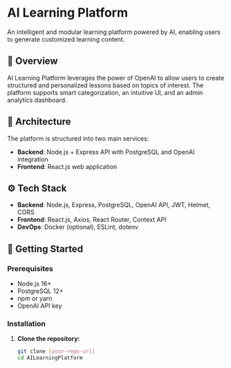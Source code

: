 # AI Learning Platform

An intelligent and modular learning platform powered by AI, enabling users to generate customized learning content.

## 📌 Overview

AI Learning Platform leverages the power of OpenAI to allow users to create structured and personalized lessons based on topics of interest. The platform supports smart categorization, an intuitive UI, and an admin analytics dashboard.

## 🧱 Architecture

The platform is structured into two main services:

- **Backend**: Node.js + Express API with PostgreSQL and OpenAI integration
- **Frontend**: React.js web application

## ⚙️ Tech Stack

- **Backend**: Node.js, Express, PostgreSQL, OpenAI API, JWT, Helmet, CORS
- **Frontend**: React.js, Axios, React Router, Context API
- **DevOps**: Docker (optional), ESLint, dotenv

## 🚀 Getting Started

### Prerequisites

- Node.js 16+
- PostgreSQL 12+
- npm or yarn
- OpenAI API key

### Installation

1. **Clone the repository:**
   ```bash
   git clone [your-repo-url]
   cd AILearningPlatform
